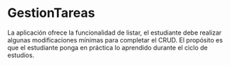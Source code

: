 # GestionTareas
La aplicación ofrece la funcionalidad de listar, el estudiante debe realizar algunas modificaciones mínimas para completar el CRUD. El propósito es que el estudiante ponga en práctica lo aprendido durante el ciclo de estudios.
